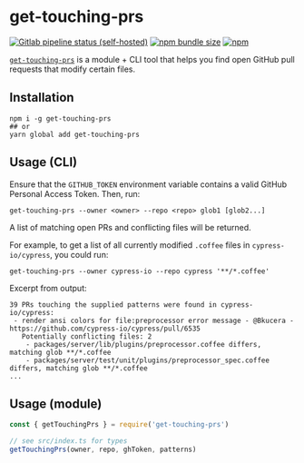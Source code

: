 # get-touching-prs

[![Gitlab pipeline status (self-hosted)][ci-badge]][ci]
[![npm bundle size][size-badge]][npm]
[![npm][npm-badge]][npm]

[`get-touching-prs`][npm] is a module + CLI tool that helps you find open GitHub pull requests that modify certain files.

## Installation

```shell
npm i -g get-touching-prs
## or
yarn global add get-touching-prs
```

## Usage (CLI)

Ensure that the `GITHUB_TOKEN` environment variable contains a valid GitHub Personal Access Token. Then, run:

```shell
get-touching-prs --owner <owner> --repo <repo> glob1 [glob2...]
```

A list of matching open PRs and conflicting files will be returned.

For example, to get a list of all currently modified `.coffee` files in `cypress-io/cypress`, you could run:

```shell
get-touching-prs --owner cypress-io --repo cypress '**/*.coffee'
```

Excerpt from output:

```
39 PRs touching the supplied patterns were found in cypress-io/cypress:
 - render ansi colors for file:preprocessor error message - @Bkucera - https://github.com/cypress-io/cypress/pull/6535
   Potentially conflicting files: 2
    - packages/server/lib/plugins/preprocessor.coffee differs, matching glob **/*.coffee
    - packages/server/test/unit/plugins/preprocessor_spec.coffee differs, matching glob **/*.coffee
...
```

## Usage (module)

```js
const { getTouchingPrs } = require('get-touching-prs')

// see src/index.ts for types
getTouchingPrs(owner, repo, ghToken, patterns)
```

[ci-badge]: https://img.shields.io/gitlab/pipeline/flotwig/get-touching-prs?gitlab_url=https%3A%2F%2Fci.chary.us
[ci]: https://ci.chary.us/flotwig/get-touching-prs/pipelines
[size-badge]: https://img.shields.io/bundlephobia/min/get-touching-prs
[npm-badge]: https://img.shields.io/npm/v/get-touching-prs
[npm]: https://www.npmjs.com/package/get-touching-prs

